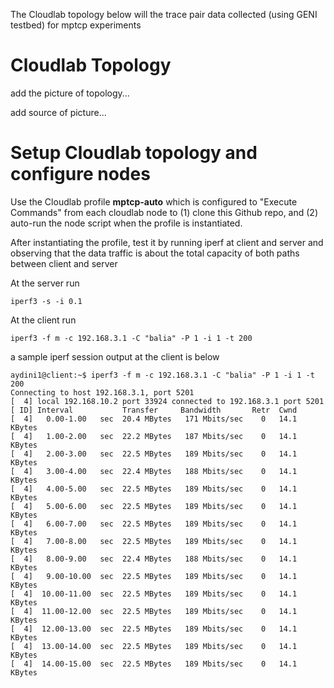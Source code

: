 The Cloudlab topology below will the trace pair data collected (using GENI testbed) for mptcp experiments

# Cloudlab Topology

add the picture of topology...

add source of picture...

# Setup Cloudlab topology and configure nodes

Use the Cloudlab profile **mptcp-auto** which is configured to "Execute Commands" from each cloudlab node to (1) clone this Github repo, and (2) auto-run the node script when the profile is instantiated.

After instantiating the profile, test it by running iperf at client and server and observing that the data traffic is about the total capacity of both paths between client and server

At the server run
```
iperf3 -s -i 0.1
```

At the client run
```
iperf3 -f m -c 192.168.3.1 -C "balia" -P 1 -i 1 -t 200
```
a sample iperf session output at the client is below
```
aydini1@client:~$ iperf3 -f m -c 192.168.3.1 -C "balia" -P 1 -i 1 -t 200
Connecting to host 192.168.3.1, port 5201                               
[  4] local 192.168.10.2 port 33924 connected to 192.168.3.1 port 5201  
[ ID] Interval           Transfer     Bandwidth       Retr  Cwnd        
[  4]   0.00-1.00   sec  20.4 MBytes   171 Mbits/sec    0   14.1 KBytes 
[  4]   1.00-2.00   sec  22.2 MBytes   187 Mbits/sec    0   14.1 KBytes 
[  4]   2.00-3.00   sec  22.5 MBytes   189 Mbits/sec    0   14.1 KBytes 
[  4]   3.00-4.00   sec  22.4 MBytes   188 Mbits/sec    0   14.1 KBytes 
[  4]   4.00-5.00   sec  22.5 MBytes   189 Mbits/sec    0   14.1 KBytes 
[  4]   5.00-6.00   sec  22.5 MBytes   189 Mbits/sec    0   14.1 KBytes 
[  4]   6.00-7.00   sec  22.5 MBytes   189 Mbits/sec    0   14.1 KBytes 
[  4]   7.00-8.00   sec  22.5 MBytes   189 Mbits/sec    0   14.1 KBytes 
[  4]   8.00-9.00   sec  22.4 MBytes   188 Mbits/sec    0   14.1 KBytes 
[  4]   9.00-10.00  sec  22.5 MBytes   189 Mbits/sec    0   14.1 KBytes 
[  4]  10.00-11.00  sec  22.5 MBytes   189 Mbits/sec    0   14.1 KBytes 
[  4]  11.00-12.00  sec  22.5 MBytes   189 Mbits/sec    0   14.1 KBytes 
[  4]  12.00-13.00  sec  22.5 MBytes   189 Mbits/sec    0   14.1 KBytes 
[  4]  13.00-14.00  sec  22.5 MBytes   189 Mbits/sec    0   14.1 KBytes 
[  4]  14.00-15.00  sec  22.5 MBytes   189 Mbits/sec    0   14.1 KBytes 
```
